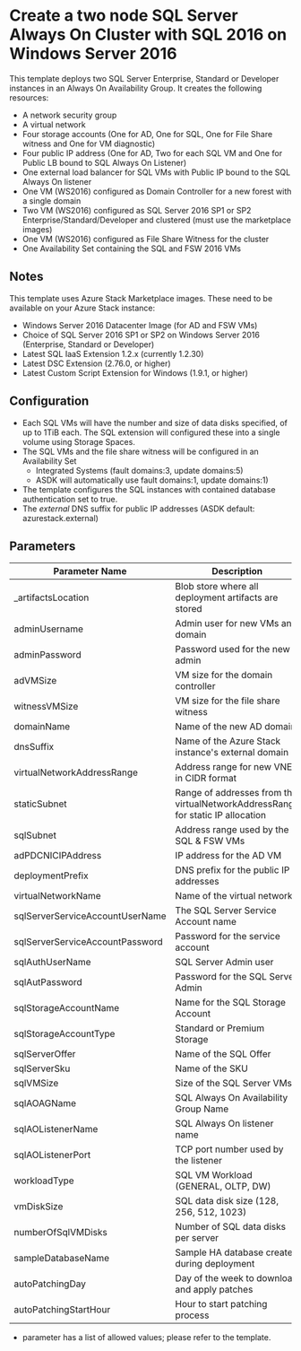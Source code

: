 # Create a two node SQL Server Always On Cluster with SQL 2016 on Windows Server 2016

This template deploys two SQL Server Enterprise, Standard or Developer instances in an Always On Availability Group. It creates the following resources:

* A network security group
* A virtual network
* Four storage accounts (One for AD, One for SQL, One for File Share witness and One for VM diagnostic)
* Four public IP address (One for AD, Two for each SQL VM and One for Public LB bound to SQL Always On Listener)
* One external load balancer for SQL VMs with Public IP bound to the SQL Always On listener
* One VM (WS2016) configured as Domain Controller for a new forest with a single domain
* Two VM (WS2016) configured as SQL Server 2016 SP1 or SP2 Enterprise/Standard/Developer and clustered (must use the marketplace images)
* One VM (WS2016) configured as File Share Witness for the cluster
* One Availability Set containing the SQL and FSW 2016 VMs

## Notes

This template uses Azure Stack Marketplace images. These need to be available on your Azure Stack instance:

* Windows Server 2016 Datacenter Image (for AD and FSW VMs)
* Choice of SQL Server 2016 SP1 or SP2 on Windows Server 2016 (Enterprise, Standard or Developer)
* Latest SQL IaaS Extension 1.2.x (currently 1.2.30)
* Latest DSC Extension (2.76.0, or higher)
* Latest Custom Script Extension for Windows (1.9.1, or higher)

## Configuration

* Each SQL VMs will have the number and size of data disks specified, of up to 1TiB each. The SQL extension will configured these into a single volume using Storage Spaces.
* The SQL VMs and the file share witness will be configured in an Availability Set
  * Integrated Systems (fault domains:3, update domains:5)
  * ASDK will automatically use fault domains:1, update domains:1)
* The template configures the SQL instances with contained database authentication set to true.
* The *external* DNS suffix for public IP addresses (ASDK default: azurestack.external)

## Parameters

| Parameter Name | Description | Type | Default Value
| --- | --- | --- | ---
| _artifactsLocation | Blob store where all deployment artifacts are stored | string |  https://raw.githubusercontent.com/Azure/AzureStack-QuickStart-Templates/master/sql-2016-alwayson
| adminUsername | Admin user for new VMs and domain | string | localadmin 
| adminPassword | Password used for the new admin | securestring | (must be specified)
| adVMSize | VM size for the domain controller | string* | Standard_D2_v2
| witnessVMSize | VM size for the file share witness | string* | Standard_D1_v2
| domainName | Name of the new AD domain | string | fabrikam.local
| dnsSuffix | Name of the Azure Stack instance's external domain | string |
| virtualNetworkAddressRange | Address range for new VNET in CIDR format  | string | 10.0.0.0/16
| staticSubnet | Range of addresses from the virtualNetworkAddressRange for static IP allocation | string | 10.0.0.0/24
| sqlSubnet | Address range used by the SQL & FSW VMs | string | 10.0.1.0/26
| adPDCNICIPAddress | IP address for the AD VM | string | 10.0.0.250
| deploymentPrefix | DNS prefix for the public IP addresses | string | aodns
| virtualNetworkName | Name of the virtual network | string | sqlhaVNET
| sqlServerServiceAccountUserName | The SQL Server Service Account name | string | sqlservice
| sqlServerServiceAccountPassword | Password for the service account | secure string |
| sqlAuthUserName | SQL Server Admin user | string | sqlsa
| sqlAutPassword | Password for the SQL Server Admin | secure string |
| sqlStorageAccountName | Name for the SQL Storage Account | string | derived from resource group name
| sqlStorageAccountType | Standard or Premium Storage | string | Premium_LRS
| sqlServerOffer | Name of the SQL Offer | string* | SQL2016SP2-WS2016
| sqlServerSku | Name of the SKU | string* | Enterprise
| sqlVMSize | Size of the SQL Server VMs | string * | Standard_DS2_v2
| sqlAOAGName | SQL Always On Availability Group Name | string | sqlaa-ag
| sqlAOListenerName | SQL Always On listener name | string | derived from the resource group name
| sqlAOListenerPort | TCP port number used by the listener | string | 1433
| workloadType | SQL VM Workload (GENERAL, OLTP, DW) | string* | GENERAL
| vmDiskSize | SQL data disk size (128, 256, 512, 1023) | string | 128
| numberOfSqlVMDisks | Number of SQL data disks per server | int | 2
| sampleDatabaseName | Sample HA database created during deployment | string | AutoHa-sample
| autoPatchingDay | Day of the week to download and apply patches | string* | Sunday
| autoPatchingStartHour | Hour to start patching process | string* | 2

* parameter has a list of allowed values; please refer to the template.